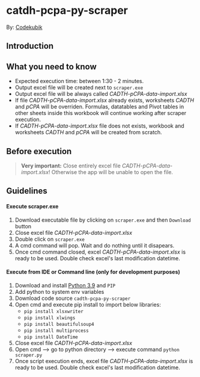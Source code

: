 # catdh-pcpa-py-scraper

By: [Codekubik](http://www.codekubik.com)

## Introduction

## What you need to know
- Expected execution time: between 1:30 - 2 minutes.
- Output excel file will be created next to `scraper.exe`
- Output excel file will be always called *CADTH-pCPA-data-import.xlsx*
- If file *CADTH-pCPA-data-import.xlsx* already exists, worksheets *CADTH* and *pCPA* will be overriden. Formulas, datatables and Pivot tables in other sheets inside this workbook will continue working after scraper execution.
- If *CADTH-pCPA-data-import.xlsx* file does not exists, workbook and worksheets *CADTH* and *pCPA* will be created from scratch.

## Before execution
> **Very important:** Close entirely excel file *CADTH-pCPA-data-import.xlsx*! Otherwise the app will be unable to open the file.

## Guidelines

#### Execute scraper.exe
1. Download executable file by clicking on `scraper.exe` and then `Download` button
2. Close excel file *CADTH-pCPA-data-import.xlsx*
3. Double click on `scraper.exe`
4. A cmd command will pop. Wait and do nothing until it disapears.
5. Once cmd command closed, excel *CADTH-pCPA-data-import.xlsx* is ready to be used. Double check excel's last modification datetime.

#### Execute from IDE or Command line (only for development purposes)

1. Download and install [Python 3.9](https://www.python.org/downloads/release/python-390/) and `PIP`
2. Add python to system env variables
3. Download code source `cadth-pcpa-py-scraper`
4. Open cmd and execute pip install to import below libraries:
    - `pip install xlsxwriter`
    - `pip install xlwings`
    - `pip install beautifulsoup4`
    - `pip install multiprocess`
    - `pip install DateTime`
5. Close excel file *CADTH-pCPA-data-import.xlsx*
6. Open cmd --> go to python directory --> execute command `python scraper.py`
7. Once script execution ends, excel file *CADTH-pCPA-data-import.xlsx* is ready to be used. Double check excel's last modification datetime.
